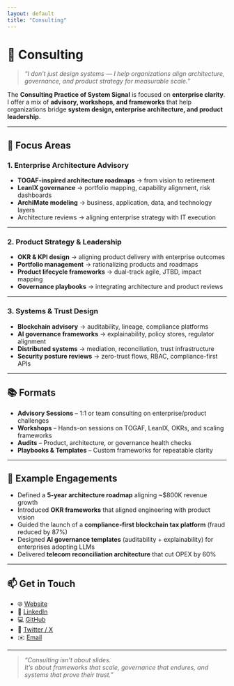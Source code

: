 ```yaml
---
layout: default
title: "Consulting"
---
```


# 🧩 Consulting

> *“I don’t just design systems — I help organizations align architecture, governance, and product strategy for measurable scale.”*

The **Consulting Practice of System Signal** is focused on **enterprise clarity**.  
I offer a mix of **advisory, workshops, and frameworks** that help organizations bridge **system design, enterprise architecture, and product leadership**.  

---

## 🚀 Focus Areas

### 1. Enterprise Architecture Advisory
- **TOGAF-inspired architecture roadmaps** → from vision to retirement  
- **LeanIX governance** → portfolio mapping, capability alignment, risk dashboards  
- **ArchiMate modeling** → business, application, data, and technology layers  
- Architecture reviews → aligning enterprise strategy with IT execution  

---

### 2. Product Strategy & Leadership
- **OKR & KPI design** → aligning product delivery with enterprise outcomes  
- **Portfolio management** → rationalizing products and roadmaps  
- **Product lifecycle frameworks** → dual-track agile, JTBD, impact mapping  
- **Governance playbooks** → integrating architecture and product reviews  

---

### 3. Systems & Trust Design
- **Blockchain advisory** → auditability, lineage, compliance platforms  
- **AI governance frameworks** → explainability, policy stores, regulator alignment  
- **Distributed systems** → mediation, reconciliation, trust infrastructure  
- **Security posture reviews** → zero-trust flows, RBAC, compliance-first APIs  

---

## 📚 Formats

- **Advisory Sessions** – 1:1 or team consulting on enterprise/product challenges  
- **Workshops** – Hands-on sessions on TOGAF, LeanIX, OKRs, and scaling frameworks  
- **Audits** – Product, architecture, or governance health checks  
- **Playbooks & Templates** – Custom frameworks for repeatable clarity  

---

## 🧭 Example Engagements

- Defined a **5-year architecture roadmap** aligning ~$800K revenue growth  
- Introduced **OKR frameworks** that aligned engineering with product vision  
- Guided the launch of a **compliance-first blockchain tax platform** (fraud reduced by 87%)  
- Designed **AI governance templates** (auditability + explainability) for enterprises adopting LLMs  
- Delivered **telecom reconciliation architecture** that cut OPEX by 60%  

---

## 📫 Get in Touch

- 🌐 [Website](https://systemsignal.dev/)  
- 💼 [LinkedIn](https://www.linkedin.com/in/karthik-m-portfolio/)  
- 💻 [GitHub](https://github.com/elkarto91)  
- 🧵 [Twitter / X](https://twitter.com/chaingopher)  
- ✉️ [Email](mailto:karthik@systemsignal.dev)  

---

> *“Consulting isn’t about slides.  
It’s about frameworks that scale, governance that endures, and systems that prove their trust.”*

